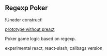 Regexp Poker
------------

!Uneder construct!

[prototype without preact](https://codepen.io/Omrega/pen/jyVjGg) 

Poker game logic based on regexp.

experimental react, react-slash, callbags version
